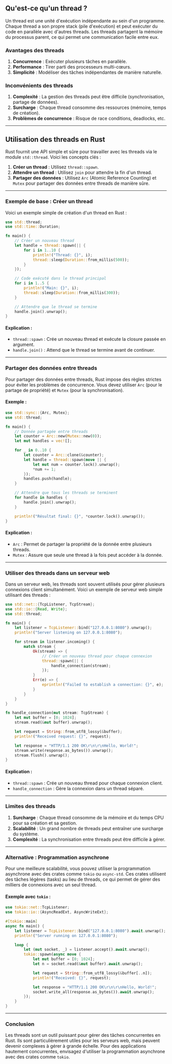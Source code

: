 ## **Qu'est-ce qu'un thread ?**

Un thread est une unité d'exécution indépendante au sein d'un programme. Chaque thread a son propre stack (pile d'exécution) et peut exécuter du code en parallèle avec d'autres threads. Les threads partagent la mémoire du processus parent, ce qui permet une communication facile entre eux.

### **Avantages des threads**
1. **Concurrence** : Exécuter plusieurs tâches en parallèle.
2. **Performance** : Tirer parti des processeurs multi-cœurs.
3. **Simplicité** : Modéliser des tâches indépendantes de manière naturelle.

### **Inconvénients des threads**
1. **Complexité** : La gestion des threads peut être difficile (synchronisation, partage de données).
2. **Surcharge** : Chaque thread consomme des ressources (mémoire, temps de création).
3. **Problèmes de concurrence** : Risque de race conditions, deadlocks, etc.

---

## **Utilisation des threads en Rust**

Rust fournit une API simple et sûre pour travailler avec les threads via le module `std::thread`. Voici les concepts clés :

1. **Créer un thread** : Utilisez `thread::spawn`.
2. **Attendre un thread** : Utilisez `join` pour attendre la fin d'un thread.
3. **Partager des données** : Utilisez `Arc` (Atomic Reference Counting) et `Mutex` pour partager des données entre threads de manière sûre.

---

### **Exemple de base : Créer un thread**

Voici un exemple simple de création d'un thread en Rust :

```rust
use std::thread;
use std::time::Duration;

fn main() {
    // Créer un nouveau thread
    let handle = thread::spawn(|| {
        for i in 1..10 {
            println!("Thread: {}", i);
            thread::sleep(Duration::from_millis(500));
        }
    });

    // Code exécuté dans le thread principal
    for i in 1..5 {
        println!("Main: {}", i);
        thread::sleep(Duration::from_millis(300));
    }

    // Attendre que le thread se termine
    handle.join().unwrap();
}
```

#### Explication :
- `thread::spawn` : Crée un nouveau thread et exécute la closure passée en argument.
- `handle.join()` : Attend que le thread se termine avant de continuer.

---

### **Partager des données entre threads**

Pour partager des données entre threads, Rust impose des règles strictes pour éviter les problèmes de concurrence. Vous devez utiliser `Arc` (pour le partage de propriété) et `Mutex` (pour la synchronisation).

#### Exemple :

```rust
use std::sync::{Arc, Mutex};
use std::thread;

fn main() {
    // Donnée partagée entre threads
    let counter = Arc::new(Mutex::new(0));
    let mut handles = vec![];

    for _ in 0..10 {
        let counter = Arc::clone(&counter);
        let handle = thread::spawn(move || {
            let mut num = counter.lock().unwrap();
            *num += 1;
        });
        handles.push(handle);
    }

    // Attendre que tous les threads se terminent
    for handle in handles {
        handle.join().unwrap();
    }

    println!("Résultat final: {}", *counter.lock().unwrap());
}
```

#### Explication :
- `Arc` : Permet de partager la propriété de la donnée entre plusieurs threads.
- `Mutex` : Assure que seule une thread à la fois peut accéder à la donnée.

---

### **Utiliser des threads dans un serveur web**

Dans un serveur web, les threads sont souvent utilisés pour gérer plusieurs connexions client simultanément. Voici un exemple de serveur web simple utilisant des threads :

```rust
use std::net::{TcpListener, TcpStream};
use std::io::{Read, Write};
use std::thread;

fn main() {
    let listener = TcpListener::bind("127.0.0.1:8080").unwrap();
    println!("Server listening on 127.0.0.1:8080");

    for stream in listener.incoming() {
        match stream {
            Ok(stream) => {
                // Créer un nouveau thread pour chaque connexion
                thread::spawn(|| {
                    handle_connection(stream);
                });
            }
            Err(e) => {
                eprintln!("Failed to establish a connection: {}", e);
            }
        }
    }
}

fn handle_connection(mut stream: TcpStream) {
    let mut buffer = [0; 1024];
    stream.read(&mut buffer).unwrap();

    let request = String::from_utf8_lossy(&buffer);
    println!("Received request: {}", request);

    let response = "HTTP/1.1 200 OK\r\n\r\nHello, World!";
    stream.write(response.as_bytes()).unwrap();
    stream.flush().unwrap();
}
```

#### Explication :
- `thread::spawn` : Crée un nouveau thread pour chaque connexion client.
- `handle_connection` : Gère la connexion dans un thread séparé.

---

### **Limites des threads**

1. **Surcharge** : Chaque thread consomme de la mémoire et du temps CPU pour sa création et sa gestion.
2. **Scalabilité** : Un grand nombre de threads peut entraîner une surcharge du système.
3. **Complexité** : La synchronisation entre threads peut être difficile à gérer.

---

### **Alternative : Programmation asynchrone**

Pour une meilleure scalabilité, vous pouvez utiliser la programmation asynchrone avec des crates comme `tokio` ou `async-std`. Ces crates utilisent des tâches légères (tasks) au lieu de threads, ce qui permet de gérer des milliers de connexions avec un seul thread.

#### Exemple avec `tokio` :

```rust
use tokio::net::TcpListener;
use tokio::io::{AsyncReadExt, AsyncWriteExt};

#[tokio::main]
async fn main() {
    let listener = TcpListener::bind("127.0.0.1:8080").await.unwrap();
    println!("Server running on 127.0.0.1:8080");

    loop {
        let (mut socket, _) = listener.accept().await.unwrap();
        tokio::spawn(async move {
            let mut buffer = [0; 1024];
            let n = socket.read(&mut buffer).await.unwrap();

            let request = String::from_utf8_lossy(&buffer[..n]);
            println!("Received: {}", request);

            let response = "HTTP/1.1 200 OK\r\n\r\nHello, World!";
            socket.write_all(response.as_bytes()).await.unwrap();
        });
    }
}
```

---

### **Conclusion**

Les threads sont un outil puissant pour gérer des tâches concurrentes en Rust. Ils sont particulièrement utiles pour les serveurs web, mais peuvent devenir complexes à gérer à grande échelle. Pour des applications hautement concurrentes, envisagez d'utiliser la programmation asynchrone avec des crates comme `tokio`.